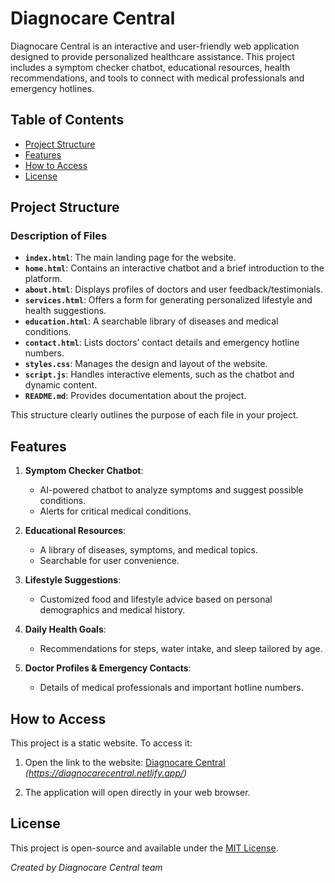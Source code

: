 # Diagnocare Central

Diagnocare Central is an interactive and user-friendly web application designed to provide personalized healthcare assistance. This project includes a symptom checker chatbot, educational resources, health recommendations, and tools to connect with medical professionals and emergency hotlines.

## Table of Contents

- [Project Structure](#project-structure)
- [Features](#features)
- [How to Access](#how-to-access)
- [License](#license)


 ## Project Structure

### Description of Files
- **`index.html`**: The main landing page for the website.
- **`home.html`**: Contains an interactive chatbot and a brief introduction to the platform.
- **`about.html`**: Displays profiles of doctors and user feedback/testimonials.
- **`services.html`**: Offers a form for generating personalized lifestyle and health suggestions.
- **`education.html`**: A searchable library of diseases and medical conditions.
- **`contact.html`**: Lists doctors’ contact details and emergency hotline numbers.
- **`styles.css`**: Manages the design and layout of the website.
- **`script.js`**: Handles interactive elements, such as the chatbot and dynamic content.
- **`README.md`**: Provides documentation about the project.

This structure clearly outlines the purpose of each file in your project. 


 ## Features

1. **Symptom Checker Chatbot**: 
   - AI-powered chatbot to analyze symptoms and suggest possible conditions.
   - Alerts for critical medical conditions.

2. **Educational Resources**:
   - A library of diseases, symptoms, and medical topics.
   - Searchable for user convenience.

3. **Lifestyle Suggestions**:
   - Customized food and lifestyle advice based on personal demographics and medical history.

4. **Daily Health Goals**:
   - Recommendations for steps, water intake, and sleep tailored by age.

5. **Doctor Profiles & Emergency Contacts**:
   - Details of medical professionals and important hotline numbers.



## How to Access

This project is a static website. To access it:

1. Open the link to the website:
   [Diagnocare Central](#) *(https://diagnocarecentral.netlify.app/)*

2. The application will open directly in your web browser.




 ## License

This project is open-source and available under the [MIT License](LICENSE).



*Created by Diagnocare Central team*
